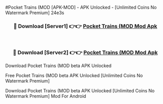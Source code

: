 #Pocket Trains (MOD [APK-MOD] - APK Unlocked - [Unlimited Coins No Watermark Premium] 24e3s



<div align="center">

<h3>🔴 Download [Server1] 👉👉 <a href="https://momento.my/?title=Pocket_Trains_(MOD">Pocket Trains (MOD Mod Apk</a></h3><br>

<h3>🔴 Download [Server2] 👉👉 <a href="https://momento.my/?title=Pocket_Trains_(MOD">Pocket Trains (MOD Mod Apk</a></h3>
</div>



Download Pocket Trains (MOD beta APK Unlocked

Free Pocket Trains (MOD beta APK Unlocked [Unlimited Coins No Watermark Premium]

Download Pocket Trains (MOD beta APK Unlocked [Unlimited Coins No Watermark Premium] Mod For Android
